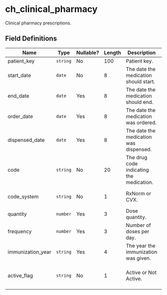 # ch_clinical_pharmacy

Clinical pharmacy prescriptions. 

## Field Definitions

| Name | Type | Nullable? | Length | Description | Values |
| --- | --- | --- | --- | --- | --- |
| patient_key | `string` | No | 100 | Patient key. |  |
| start_date | `date` | No | 8 | The date the medication should start. | `YYYYMMDD` |
| end_date | `date` | Yes | 8 | The date the medication should end. | `YYYYMMDD` |
| order_date | `date` | Yes | 8 | The date the medication was ordered. | `YYYYMMDD` |
| dispensed_date | `date` | Yes | 8 | The date the medication was dispensed. | `YYYYMMDD` |
| code | `string` | No | 20 | The drug code indicating the medication. |  |
| code_system | `string` | No | 1 | RxNorm or CVX. | `R` = RxNorm, `C` = CVX |
| quantity | `number` | Yes | 3 | Dose quantity. |  |
| frequency | `number` | Yes | 3 | Number of doses per day. |  |
| immunization_year | `string` | Yes | 4 | The year the immunization was given. |  |
| active_flag | `string` | No | 1 | Active or Not Active. | `1` = Active, `0` = Not Active |